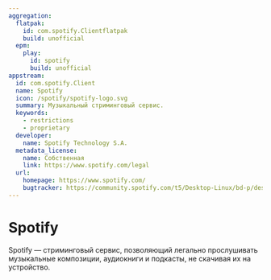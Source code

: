```yaml
---
aggregation:
  flatpak:
    id: com.spotify.Clientflatpak
    build: unofficial
  epm:
    play:
      id: spotify
      build: unofficial
appstream:
  id: com.spotify.Client
  name: Spotify
  icon: /spotify/spotify-logo.svg
  summary: Музыкальный стриминговый сервис.
  keywords:
    - restrictions
    - proprietary
  developer:
    name: Spotify Technology S.A.
  metadata_license:
    name: Собственная
    link: https://www.spotify.com/legal
  url:
    homepage: https://www.spotify.com/
    bugtracker: https://community.spotify.com/t5/Desktop-Linux/bd-p/desktop_linux
---
```


# Spotify

Spotify — стриминговый сервис, позволяющий легально прослушивать музыкальные композиции, аудиокниги и подкасты, не скачивая их на устройство.

<!--@include: @apps/.parts/install/content-flatpak.md-->
<!--@include: @apps/.parts/install/content-epm-play.md-->
